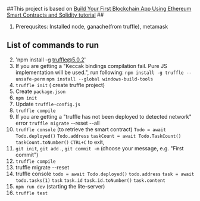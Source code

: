 
##This project is based on [Build Your First Blockchain App Using Ethereum Smart Contracts and Solidity  tutorial](https://www.youtube.com/watch?v=coQ5dg8wM2o)  ##
1. Prerequsites: Installed node, ganache(from truffle), metamask
## List of commands to run ##
2. 'npm install -g truffle@5.0.2'
3. If you are getting a "Keccak bindings compilation fail. Pure JS implementation will be used.", run following:
   `npm install -g truffle --unsafe-perm`
   `npm install --global windows-build-tools`
4. `truffle init` ( create truffle project)
5. Create `package.json`
6. `npm init`
7.  Update `truffle-config.js`
8. `truffle compile` 
9. If you are getting  a "truffle has not been deployed to detected network" error
   `truffle migrate` --reset --all 
10. `truffle console` (to retrieve the smart contract)
    `Todo = await Todo.deployed()`
    `Todo.address`
    `taskCount = await Todo.TaskCount()`
    `taskCount.toNumber()`
     `CTRL+C` to exit, 
11. `git init`, `git add` ., `git commit -m` (choose your message, e.g. "First commit")
12.  `truffle compile`
13. truffle migrate --reset
14. truffle console
    `todo = await Todo.deployed()`
    `todo.address`
    `task = await todo.tasks(1)`
    `task`
    `task.id`
    `task.id.toNumber()`
    `task.content`
15. `npm run dev` (starting the lite-server)
16.  `truffle test`

